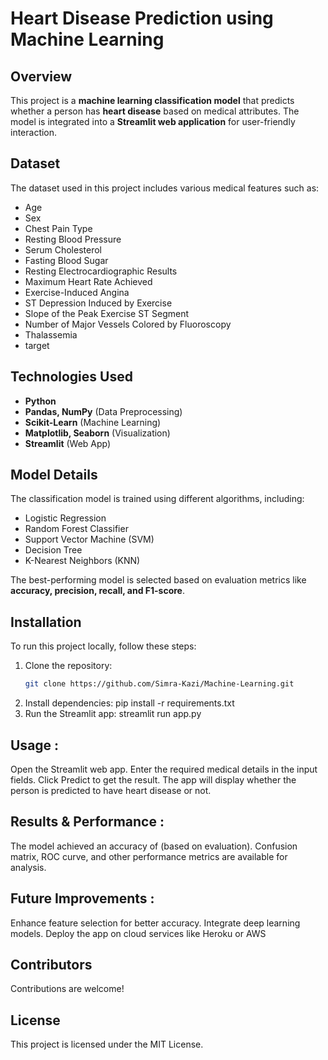 # Heart Disease Prediction using Machine Learning  

## Overview  
This project is a **machine learning classification model** that predicts whether a person has **heart disease** based on medical attributes. The model is integrated into a **Streamlit web application** for user-friendly interaction.  

## Dataset  
The dataset used in this project includes various medical features such as:  
- Age  
- Sex  
- Chest Pain Type  
- Resting Blood Pressure
- Serum Cholesterol
- Fasting Blood Sugar 
- Resting Electrocardiographic Results
- Maximum Heart Rate Achieved 
- Exercise-Induced Angina
- ST Depression Induced by Exercise 
- Slope of the Peak Exercise ST Segment  
- Number of Major Vessels Colored by Fluoroscopy 
- Thalassemia
- target
## Technologies Used  
- **Python**  
- **Pandas, NumPy** (Data Preprocessing)  
- **Scikit-Learn** (Machine Learning)  
- **Matplotlib, Seaborn** (Visualization)  
- **Streamlit** (Web App)  

## Model Details  
The classification model is trained using different algorithms, including:  
- Logistic Regression  
- Random Forest Classifier  
- Support Vector Machine (SVM)  
- Decision Tree  
- K-Nearest Neighbors (KNN)  

The best-performing model is selected based on evaluation metrics like **accuracy, precision, recall, and F1-score**.  

## Installation  
To run this project locally, follow these steps:  

1. Clone the repository:  
   ```bash
   git clone https://github.com/Simra-Kazi/Machine-Learning.git
2. Install dependencies:
   pip install -r requirements.txt
3. Run the Streamlit app:
   streamlit run app.py

## Usage : 
  Open the Streamlit web app.
  Enter the required medical details in the input fields.
  Click Predict to get the result.
  The app will display whether the person is predicted to have heart disease or not.
## Results & Performance : 
  The model achieved an accuracy of (based on evaluation).
  Confusion matrix, ROC curve, and other performance metrics are available for analysis.
## Future Improvements : 
  Enhance feature selection for better accuracy.
  Integrate deep learning models.
  Deploy the app on cloud services like Heroku or AWS
## Contributors
  Contributions are welcome!
## License
  This project is licensed under the MIT License.

